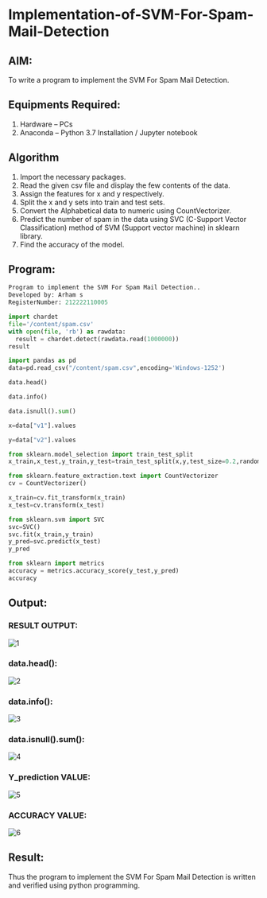 # Implementation-of-SVM-For-Spam-Mail-Detection

## AIM:
To write a program to implement the SVM For Spam Mail Detection.

## Equipments Required:
1. Hardware – PCs
2. Anaconda – Python 3.7 Installation / Jupyter notebook

## Algorithm
   1. Import the necessary packages.
   2. Read the given csv file and display the few contents of the data.
   3. Assign the features for x and y respectively.
   4. Split the x and y sets into train and test sets.
   5. Convert the Alphabetical data to numeric using CountVectorizer.
   6. Predict the number of spam in the data using SVC (C-Support Vector Classification) method of SVM (Support vector machine) in sklearn library.
   7. Find the accuracy of the model.

## Program:
```py
Program to implement the SVM For Spam Mail Detection..
Developed by: Arham s
RegisterNumber: 212222110005
```
```py
import chardet
file='/content/spam.csv'
with open(file, 'rb') as rawdata:
  result = chardet.detect(rawdata.read(1000000))
result

import pandas as pd
data=pd.read_csv("/content/spam.csv",encoding='Windows-1252')

data.head()

data.info()

data.isnull().sum()

x=data["v1"].values

y=data["v2"].values

from sklearn.model_selection import train_test_split
x_train,x_test,y_train,y_test=train_test_split(x,y,test_size=0.2,random_state=0)

from sklearn.feature_extraction.text import CountVectorizer
cv = CountVectorizer()

x_train=cv.fit_transform(x_train)
x_test=cv.transform(x_test)

from sklearn.svm import SVC
svc=SVC()
svc.fit(x_train,y_train)
y_pred=svc.predict(x_test)
y_pred

from sklearn import metrics
accuracy = metrics.accuracy_score(y_test,y_pred)
accuracy
```

## Output:

### RESULT OUTPUT:

![1](https://github.com/Divya110205/Implementation-of-SVM-For-Spam-Mail-Detection/assets/119404855/e033efb7-1223-46ea-89c2-a94121f64c43)

### data.head():

![2](https://github.com/Divya110205/Implementation-of-SVM-For-Spam-Mail-Detection/assets/119404855/31860742-08dc-4381-a085-43be1ab6a2c5)

### data.info():

![3](https://github.com/Divya110205/Implementation-of-SVM-For-Spam-Mail-Detection/assets/119404855/23ede932-69cd-4b5f-92d2-ad554b3aece2)

### data.isnull().sum():

![4](https://github.com/Divya110205/Implementation-of-SVM-For-Spam-Mail-Detection/assets/119404855/dfb29571-12e1-47b4-aaed-5b2411f10113)

### Y_prediction VALUE:

![5](https://github.com/Divya110205/Implementation-of-SVM-For-Spam-Mail-Detection/assets/119404855/3e2a6c84-5c11-4a83-a640-39813e664070)

### ACCURACY VALUE:

![6](https://github.com/Divya110205/Implementation-of-SVM-For-Spam-Mail-Detection/assets/119404855/7198fc82-cc4d-4bd5-8f8d-2fa6497727ed)

## Result:

Thus the program to implement the SVM For Spam Mail Detection is written and verified using python programming.
